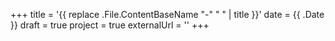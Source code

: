 +++
title = '{{ replace .File.ContentBaseName "-" " " | title }}'
date = {{ .Date }}
draft = true
project = true
externalUrl = ''
+++
